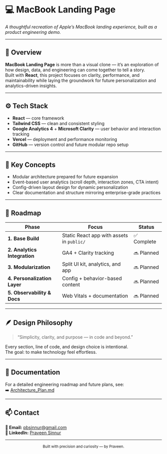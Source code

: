 # 💻 MacBook Landing Page

_A thoughtful recreation of Apple’s MacBook landing experience, built as a product engineering demo._

---

## 🧠 Overview

**MacBook Landing Page** is more than a visual clone — it’s an exploration of how design, data, and engineering can come together to tell a story.  
Built with **React**, this project focuses on clarity, performance, and maintainability while laying the groundwork for future personalization and analytics-driven insights.

---

## ⚙️ Tech Stack

- **React** — core framework
- **Tailwind CSS** — clean and consistent styling
- **Google Analytics 4** + **Microsoft Clarity** — user behavior and interaction tracking
- **Vercel** — deployment and performance monitoring
- **GitHub** — version control and future modular repo setup

---

## 🧩 Key Concepts

- Modular architecture prepared for future expansion
- Event-based user analytics (scroll depth, interaction zones, CTA intent)
- Config-driven layout design for dynamic personalization
- Clear documentation and structure mirroring enterprise-grade practices

---

## 🧭 Roadmap

| Phase                        | Focus                                     | Status      |
| ---------------------------- | ----------------------------------------- | ----------- |
| **1. Base Build**            | Static React app with assets in `public/` | ✅ Complete |
| **2. Analytics Integration** | GA4 + Clarity tracking                    | 🔜 Planned  |
| **3. Modularization**        | Split UI kit, analytics, and app          | 🔜 Planned  |
| **4. Personalization Layer** | Config + behavior-based content           | 🔜 Planned  |
| **5. Observability & Docs**  | Web Vitals + documentation                | 🔜 Planned  |

---

## 🪶 Design Philosophy

> “Simplicity, clarity, and purpose — in code and beyond.”

Every section, line of code, and design choice is intentional.  
The goal: to make technology feel effortless.

---

## 📘 Documentation

For a detailed engineering roadmap and future plans, see:  
➡️ [Architecture_Plan.md](./Architecture_Plan.md)

---

## 📫 Contact

**📧 Email:** [pbsinnur@gmail.com](mailto:pbsinnur@gmail.com)  
**💼 LinkedIn:** [Praveen Sinnur](https://www.linkedin.com/in/praveen-sinnur/)

---

<p align="center">
  <sub>Built with precision and curiosity — by Praveen.</sub>
</p>
